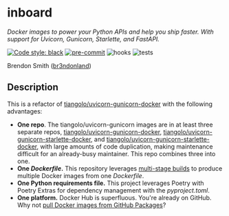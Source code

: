 # inboard

_Docker images to power your Python APIs and help you ship faster. With support for Uvicorn, Gunicorn, Starlette, and FastAPI._

[![Code style: black](https://img.shields.io/badge/code%20style-black-000000.svg)](https://github.com/psf/black)
[![pre-commit](https://img.shields.io/badge/pre--commit-enabled-brightgreen?logo=pre-commit&logoColor=white)](https://github.com/pre-commit/pre-commit)
![hooks](https://github.com/br3ndonland/inboard/workflows/hooks/badge.svg)
![tests](https://github.com/br3ndonland/inboard/workflows/tests/badge.svg)

Brendon Smith ([br3ndonland](https://github.com/br3ndonland/))

## Description

This is a refactor of [tiangolo/uvicorn-gunicorn-docker](https://github.com/tiangolo/uvicorn-gunicorn-docker) with the following advantages:

- **One repo**. The tiangolo/uvicorn-gunicorn images are in at least three separate repos, [tiangolo/uvicorn-gunicorn-docker](https://github.com/tiangolo/uvicorn-gunicorn-docker), [tiangolo/uvicorn-gunicorn-starlette-docker](https://github.com/tiangolo/uvicorn-gunicorn-starlette-docker), and [tiangolo/uvicorn-gunicorn-starlette-docker](https://github.com/tiangolo/uvicorn-gunicorn-starlette-docker), with large amounts of code duplication, making maintenance difficult for an already-busy maintainer. This repo combines three into one.
- **One _Dockerfile_.** This repository leverages [multi-stage builds](https://docs.docker.com/develop/develop-images/multistage-build/) to produce multiple Docker images from one _Dockerfile_.
- **One Python requirements file.** This project leverages Poetry with Poetry Extras for dependency management with the _pyproject.toml_.
- **One platform.** Docker Hub is superfluous. You're already on GitHub. Why not [pull Docker images from GitHub Packages](https://docs.github.com/en/packages/using-github-packages-with-your-projects-ecosystem/configuring-docker-for-use-with-github-packages)?
